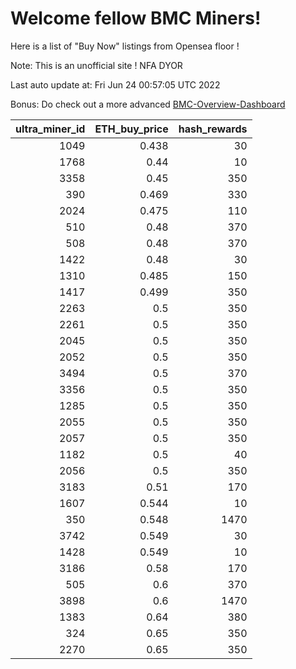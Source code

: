 # Welcome fellow BMC Miners!
Here is a list of "Buy Now" listings from Opensea floor !

Note: This is an unofficial site ! NFA DYOR

Last auto update at: Fri Jun 24 00:57:05 UTC 2022

Bonus: Do check out a more advanced [BMC-Overview-Dashboard](https://dune.com/defifunk/BMC-Overview-Dashboard)


|   ultra_miner_id |   ETH_buy_price |   hash_rewards |
|-----------------:|----------------:|---------------:|
|             1049 |           0.438 |             30 |
|             1768 |           0.44  |             10 |
|             3358 |           0.45  |            350 |
|              390 |           0.469 |            330 |
|             2024 |           0.475 |            110 |
|              510 |           0.48  |            370 |
|              508 |           0.48  |            370 |
|             1422 |           0.48  |             30 |
|             1310 |           0.485 |            150 |
|             1417 |           0.499 |            350 |
|             2263 |           0.5   |            350 |
|             2261 |           0.5   |            350 |
|             2045 |           0.5   |            350 |
|             2052 |           0.5   |            350 |
|             3494 |           0.5   |            370 |
|             3356 |           0.5   |            350 |
|             1285 |           0.5   |            350 |
|             2055 |           0.5   |            350 |
|             2057 |           0.5   |            350 |
|             1182 |           0.5   |             40 |
|             2056 |           0.5   |            350 |
|             3183 |           0.51  |            170 |
|             1607 |           0.544 |             10 |
|              350 |           0.548 |           1470 |
|             3742 |           0.549 |             30 |
|             1428 |           0.549 |             10 |
|             3186 |           0.58  |            170 |
|              505 |           0.6   |            370 |
|             3898 |           0.6   |           1470 |
|             1383 |           0.64  |            380 |
|              324 |           0.65  |            350 |
|             2270 |           0.65  |            350 |